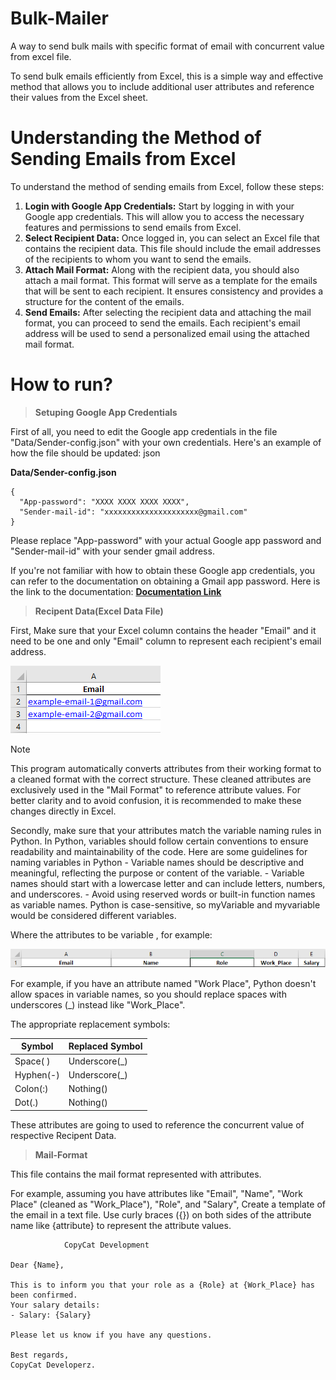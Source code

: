 # Bulk-Mailer
A way to send bulk mails with specific format of email with concurrent value from excel file.

To send bulk emails efficiently from Excel, this is a simple way and effective method that allows you to include additional user attributes and reference their values from the Excel sheet.

# Understanding the Method of Sending Emails from Excel

To understand the method of sending emails from Excel, follow these steps:

1. **Login with Google App Credentials:** Start by logging in with your Google app credentials. This will allow you to access the necessary features and permissions to send emails from Excel.
2. **Select Recipient Data:** Once logged in, you can select an Excel file that contains the recipient data. This file should include the email addresses of the recipients to whom you want to send the emails.
3. **Attach Mail Format:** Along with the recipient data, you should also attach a mail format. This format will serve as a template for the emails that will be sent to each recipient. It ensures consistency and provides a structure for the content of the emails.
4. **Send Emails:** After selecting the recipient data and attaching the mail format, you can proceed to send the emails. Each recipient's email address will be used to send a personalized email using the attached mail format.

# How to run?

> **Setuping Google App Credentials**

First of all, you need to edit the Google app credentials in the file "Data/Sender-config.json" with your own credentials. Here's an example of how the file should be updated:
json

**Data/Sender-config.json**

```
{
  "App-password": "XXXX XXXX XXXX XXXX",
  "Sender-mail-id": "xxxxxxxxxxxxxxxxxxxxx@gmail.com"
}
```

Please replace "App-password" with your actual Google app password and "Sender-mail-id" with your sender gmail address.

If you're not familiar with how to obtain these Google app credentials, you can refer to the documentation on obtaining a Gmail app password. 
Here is the link to the documentation: [**Documentation Link**](https://github.com/RishiAravind2004/SMPT-Mailer?tab=readme-ov-file#how-to-get-gmail-app-password)

> **Recipent Data(Excel Data File)**

First, Make sure that your Excel column contains the header "Email" and it need to be one and only "Email" column to represent each recipient's email address. 

![alt text](images/image.png)

> [!NOTE]
> This program automatically converts attributes from their working format to a cleaned format with the correct structure. These cleaned attributes are exclusively used in the "Mail Format" to reference attribute values. For better clarity and to avoid confusion, it is recommended to make these changes directly in Excel.

Secondly, make sure that your attributes match the variable naming rules in Python. In Python, variables should follow certain conventions to ensure readability and maintainability of the code. Here are some guidelines for naming variables in Python 
    - Variable names should be descriptive and meaningful, reflecting the purpose or content of the variable.
    - Variable names should start with a lowercase letter and can include letters, numbers, and underscores.
    - Avoid using reserved words or built-in function names as variable names.
    Python is case-sensitive, so myVariable and myvariable would be considered different variables.

Where the attributes to be variable , for example:

![alt text](images/image-1.png)

For example, if you have an attribute named "Work Place", Python doesn't allow spaces in variable names, so you should replace spaces with underscores (_) instead like "Work_Place".

The appropriate replacement symbols:

| Symbol  | Replaced Symbol |
| ------------- | ------------- |
| Space( )  | Underscore(_)  |
| Hyphen(-)  | Underscore(_)  |
| Colon(:)  | Nothing()  |
| Dot(.)  | Nothing()  |

These attributes are going to used to reference the concurrent value of respective Recipent Data.

> **Mail-Format**

This file contains the mail format represented with attributes.

For example, assuming you have attributes like "Email", "Name", "Work Place" (cleaned as "Work_Place"), "Role", and "Salary", 
Create a template of the email in a text file. Use curly braces ({}) on both sides of the attribute name like {attribute} to represent the attribute values.

```
			CopyCat Development

Dear {Name},

This is to inform you that your role as a {Role} at {Work_Place} has been confirmed.
Your salary details:
- Salary: {Salary}

Please let us know if you have any questions.

Best regards,
CopyCat Developerz.
```
